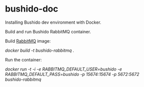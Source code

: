 # bushido-doc

Installing Bushido dev environment with Docker.

Build and run Bushido RabbitMQ container.

Build [RabbitMQ](https://github.com/bushidowallet/rabbitmq) image:

*docker build -t bushido-rabbitmq .*

Run the container:

*docker run -t -i -e RABBITMQ_DEFAULT_USER=bushido -e RABBITMQ_DEFAULT_PASS=bushido -p 15674:15674 -p 5672:5672 bushido-rabbitmq*

